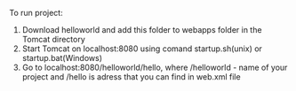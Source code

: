 To run project:

1. Download helloworld and add this folder to webapps folder in the Tomcat directory
2. Start Tomcat on localhost:8080 using comand startup.sh(unix) or startup.bat(Windows)
3. Go to localhost:8080/helloworld/hello, where /helloworld - name of your project and /hello is adress that you can find in web.xml file
